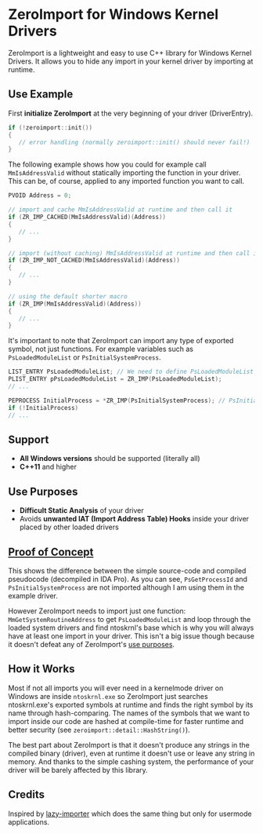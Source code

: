 # ZeroImport for Windows Kernel Drivers
ZeroImport is a lightweight and easy to use C++ library for Windows Kernel Drivers. It allows you to hide any import in your kernel driver by importing at runtime.

## Use Example
First **initialize ZeroImport** at the very beginning of your driver (DriverEntry).
```cpp
if (!zeroimport::init())
{
   // error handling (normally zeroimport::init() should never fail!)
}
```

The following example shows how you could for example call `MmIsAddressValid` without statically importing the function in your driver. This can be, of course, applied to any imported function you want to call.
```cpp
PVOID Address = 0;

// import and cache MmIsAddressValid at runtime and then call it
if (ZR_IMP_CACHED(MmIsAddressValid)(Address))
{
   // ...
}

// import (without caching) MmIsAddressValid at runtime and then call it
if (ZR_IMP_NOT_CACHED(MmIsAddressValid)(Address))
{
   // ...
}

// using the default shorter macro
if (ZR_IMP(MmIsAddressValid)(Address))
{
   // ...
}
```
It's important to note that ZeroImport can import any type of exported symbol, not just functions. For example variables such as `PsLoadedModuleList` or `PsInitialSystemProcess`.
```cpp
LIST_ENTRY PsLoadedModuleList; // We need to define PsLoadedModuleList manually so that ZeroImport knows the type of import
PLIST_ENTRY pPsLoadedModuleList = ZR_IMP(PsLoadedModuleList);
// ...

PEPROCESS InitialProcess = *ZR_IMP(PsInitialSystemProcess); // PsInitialSystemProcess is already defined in ntddk.h
if (!InitialProcess)
// ...
```

## Support
- **All Windows versions** should be supported (literally all)
- **C++11** and higher

## Use Purposes
- **Difficult Static Analysis** of your driver
- Avoids **unwanted IAT (Import Address Table) Hooks** inside your driver placed by other loaded drivers

## [Proof of Concept](https://imgur.com/a/hkE4z3v)
This shows the difference between the simple source-code and compiled pseudocode (decompiled in IDA Pro).
As you can see, `PsGetProcessId` and `PsInitialSystemProcess` are not imported although I am using them in the example driver.

However ZeroImport needs to import just one function: `MmGetSystemRoutineAddress` to get `PsLoadedModuleList` and loop through the loaded system drivers and find ntoskrnl's base which is why you will always have at least one import in your driver. This isn't a big issue though because it doesn't defeat any of ZeroImport's [use purposes](#use-purposes).

## How it Works
Most if not all imports you will ever need in a kernelmode driver on Windows are inside `ntoskrnl.exe` so ZeroImport just searches ntoskrnl.exe's exported symbols at runtime and finds the right symbol by its name through hash-comparing. The names of the symbols that we want to import inside our code are hashed at compile-time for faster runtime and better security (see `zeroimport::detail::HashString()`).

The best part about ZeroImport is that it doesn't produce any strings in the compiled binary (driver), even at runtime it doesn't use or leave any string in memory. And thanks to the simple cashing system, the performance of your driver will be barely affected by this library.

## Credits
Inspired by [lazy-importer](https://github.com/JustasMasiulis/lazy_importer) which does the same thing but only for usermode applications.
